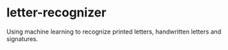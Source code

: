 # letter-recognizer
Using machine learning to recognize printed letters, handwritten letters and signatures.
